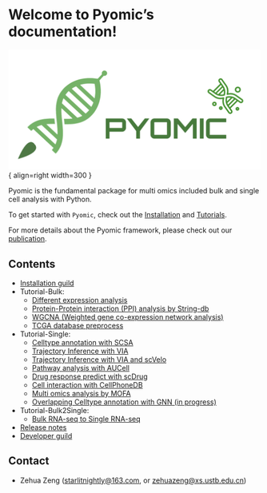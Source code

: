 # Welcome to Pyomic’s documentation!


<div class="result" markdown>

![Image title](img/logo.svg){ align=right width=300 }

Pyomic is the fundamental package for multi omics included bulk and single cell analysis with Python.

To get started with `Pyomic`, check out the [Installation](Installation_guild) and [Tutorials]().

For more details about the Pyomic framework, please check out our [publication]().

</div>



<div class="Contents" markdown>

## Contents

- [Installation guild](Installation_guild)
- Tutorial-Bulk:
    - [Different expression analysis](Tutorials-bulk/t_deg)
    - [Protein-Protein interaction (PPI) analysis by String-db](Tutorials-bulk/t_network/)
    - [WGCNA (Weighted gene co-expression network analysis)](Tutorials-bulk/t_wgcna/)
    - [TCGA database preprocess](Tutorials-bulk/t_tcga/)
- Tutorial-Single:
    - [Celltype annotation with SCSA](Tutorials-single/t_cellanno)
    - [Trajectory Inference with VIA](Tutorials-single/t_via)
    - [Trajectory Inference with VIA and scVelo](Tutorials-single/t_via_velo)
    - [Pathway analysis with AUCell](Tutorials-single/t_aucell)
    - [Drug response predict with scDrug](Tutorials-single/t_scdrug)
    - [Cell interaction with CellPhoneDB](Tutorials-single/t_cellphonedb)
    - [Multi omics analysis by MOFA](Tutorials-single/t_mofa)
    - [Overlapping Celltype annotation with GNN (in progress)](Tutorials-single/t_nocd)
- Tutorial-Bulk2Single:
    - [Bulk RNA-seq to Single RNA-seq](Tutorials-bulk2single/t_bulk2single)
- [Release notes](Release_notes)
- [Developer guild](Developer_guild)

</div>

<div class="Contact" markdown>

## Contact

- Zehua Zeng ([starlitnightly@163.com](mailto:starlitnightly@163.com), or [zehuazeng@xs.ustb.edu.cn](mailto:zehuazeng@xs.ustb.edu.cn))

</div>
